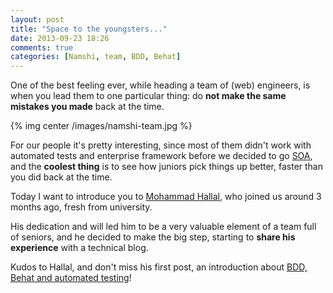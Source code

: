 ```yaml
---
layout: post
title: "Space to the youngsters..."
date: 2013-09-23 18:26
comments: true
categories: [Namshi, team, BDD, Behat]
---
```


One of the best feeling ever, while heading
a team of (web) engineers, is when you lead
them to one particular thing: do **not make the
same mistakes you made** back at the time.

{% img center /images/namshi-team.jpg %}

For our people it's pretty interesting, since
most of them didn't work with automated tests
and enterprise framework before we decided to
go [SOA](/tips-and-tricks-for-you-service-oriented-architecture/), 
and the **coolest thing** is to see how juniors
pick things up better, faster than you did back
at the time.

<!-- more -->

Today I want to introduce you to [Mohammad Hallal](http://mohdhallal.github.io/),
who joined us around 3 months ago, fresh from 
university.

His dedication and will led him to be a very
valuable element of a team full of seniors,
and he decided to make the big step,
starting to **share his experience**
with a technical blog.

Kudos to Hallal, and don't miss his first post,
an introduction about [BDD, Behat and automated testing](http://mohdhallal.github.io/blog/2013/09/22/behat-mink-and-parallel-runner-a-recipe-for-automated-web-testing/)!